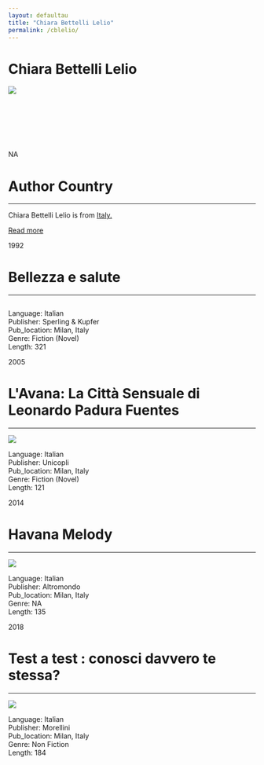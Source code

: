 ```yaml
---
layout: defaultau
title: "Chiara Bettelli Lelio"
permalink: /cblelio/
---
```

<!-- partial:index.partial.html -->
<div class="content">
    <h1>Chiara Bettelli Lelio</h1>
    <div class="quote">
        <div><img src="https://www.giraldieditore.it/wp-content/uploads/2022/09/Bettelli-Lelio-Chiara-foto-sito-300x400.jpg" class="logo"></div>
    </div>
    <div class="timeline">
        <div style="padding-bottom:100px;"></div>
        <div class="block">
            <div class="date right"><p class="right"> NA </p></div>
            <div class="dot"></div>
            <div class="left first">
            <div class="author_country">
                <h1>Author Country</h1><hr>
          <div class="aclocation">   <p>Chiara Bettelli Lelio is from <a href="{{ site.baseurl }}/20">Italy.</a></p></div>
                <div class="acreadmore"><a href="#" target="_blank">Read more</a></div>
            </div>
            </div>
        </div>
        <div class="block">
            <div class="date left"><p class="left">1992</p></div>
            <div class="dot"></div>
            <div class="right hide">
                <h1>Bellezza e salute</h1><hr>
                <p><img src=""></p>
                <p>Language: Italian<br/>
                Publisher: Sperling & Kupfer<br/>
                Pub_location: Milan, Italy<br/>
                Genre: Fiction (Novel)<br/>
                Length: 321</p>
            </div>
        </div>
        <div class="block">
            <div class="date right"><p class="right"></p>2005</div>
            <div class="dot"></div>
            <div class="left hide">
                <h1>L'Avana: La Città Sensuale di Leonardo Padura Fuentes</h1><hr>
                <p><img src="https://morellinieditore.mediabiblos.it/copertine//morellini/lavana-al-femminile-579448.jpg"></p>
                <p>
                Language: Italian<br/>
                Publisher: Unicopli<br/>
                Pub_location: Milan, Italy<br/>
                Genre: Fiction (Novel)<br/>
                Length: 121</p>
            </div>
        </div>
        <div class="block">
            <div class="date left"><p class="left">2014</p></div>
            <div class="dot"></div>
            <div class="right hide">
                <h1>Havana Melody</h1><hr>
                <p><img src="https://images-na.ssl-images-amazon.com/images/S/compressed.photo.goodreads.com/books/1444556950i/27121441.jpg"></p>
                <p>Language: Italian<br/>
                Publisher: Altromondo<br/>
                Pub_location: Milan, Italy<br/>
                Genre: NA<br/>
                Length: 135</p>
            </div>
        </div>
        <div class="block">
            <div class="date right"><p class="right">2018</p></div>
            <div class="dot"></div>
            <div class="left hide">
                <h1>Test a test : conosci davvero te stessa?</h1><hr>
                <p><img src="https://morellinieditore.mediabiblos.it/copertine//morellini/test-a-test-533484.jpg"></p>
                <p>Language: Italian<br/>
                Publisher: Morellini<br/>
                Pub_location: Milan, Italy<br/>
                Genre: Non Fiction<br/>
                Length: 184</p>
            </div>
        </div>
</div>
  <!-- partial -->
<script src='https://cdnjs.cloudflare.com/ajax/libs/jquery/3.1.1/jquery.min.js'></script><script  src="{{ site.baseurl }}/assets/js/authorscript.js"></script>
